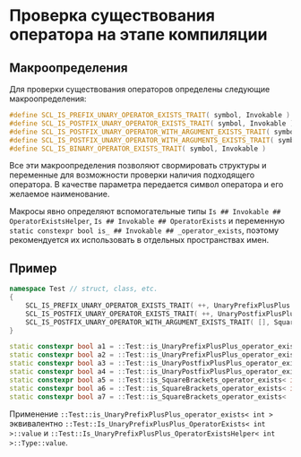 # Проверка существования оператора на этапе компиляции

## Макроопределения

Для проверки существования операторов определены следующие макроопределения:

```cpp
#define SCL_IS_PREFIX_UNARY_OPERATOR_EXISTS_TRAIT( symbol, Invokable )
#define SCL_IS_POSTFIX_UNARY_OPERATOR_EXISTS_TRAIT( symbol, Invokable )
#define SCL_IS_POSTFIX_UNARY_OPERATOR_WITH_ARGUMENT_EXISTS_TRAIT( symbol, Invokable )
#define SCL_IS_POSTFIX_UNARY_OPERATOR_WITH_ARGUMENTS_EXISTS_TRAIT( symbol, Invokable )
#define SCL_IS_BINARY_OPERATOR_EXISTS_TRAIT( symbol, Invokable )
```

Все эти макроопределения позволяют свормировать структуры и переменные для возможности проверки наличия подходящего оператора. В качестве параметра передается символ оператора и его желаемое наименование.

Макросы явно определяют вспомогательные типы ```Is ## Invokable ## OperatorExistsHelper```, ```Is ## Invokable ## OperatorExists``` и переменную ```static constexpr bool is_ ## Invokable ## _operator_exists```, поэтому рекомендуется их использовать в отдельных пространствах имен.

## Пример

```cpp
namespace Test // struct, class, etc.
{
    SCL_IS_PREFIX_UNARY_OPERATOR_EXISTS_TRAIT( ++, UnaryPrefixPlusPlus )
    SCL_IS_POSTFIX_UNARY_OPERATOR_EXISTS_TRAIT( ++, UnaryPostfixPlusPlus )
    SCL_IS_POSTFIX_UNARY_OPERATOR_WITH_ARGUMENT_EXISTS_TRAIT( [], SquareBrackets )
}

static constexpr bool a1 = ::Test::is_UnaryPrefixPlusPlus_operator_exists< int >; // true
static constexpr bool a2 = ::Test::is_UnaryPrefixPlusPlus_operator_exists< const int >; // false
static constexpr bool a3 = ::Test::is_UnaryPostfixPlusPlus_operator_exists< int >; // true
static constexpr bool a4 = ::Test::is_UnaryPostfixPlusPlus_operator_exists< const int >; // false
static constexpr bool a5 = ::Test::is_SquareBrackets_operator_exists< int, int >; // false
static constexpr bool a6 = ::Test::is_SquareBrackets_operator_exists< int[10], int >; // true
static constexpr bool a7 = ::Test::is_SquareBrackets_operator_exists< ::std::vector< int >, int >; // true
```

Применение ```::Test::is_UnaryPrefixPlusPlus_operator_exists< int >``` эквивалентно ```::Test::Is_UnaryPrefixPlusPlus_OperatorExists< int >::value``` и ```::Test::Is_UnaryPrefixPlusPlus_OperatorExistsHelper< int >::Type::value```.